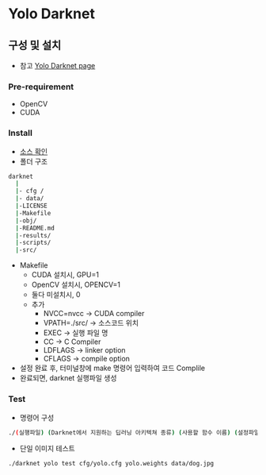 # Yolo Darknet

## 구성 및 설치
- 참고
[Yolo Darknet page](https://pjreddie.com/darknet/yolo/)


### Pre-requirement
- OpenCV
- CUDA

### Install
- [소스 확인](https://github.com/pjreddie/darknet)
- 폴더 구조
~~~sh
darknet
  |
  |- cfg /
  |- data/
  |-LICENSE
  |-Makefile
  |-obj/
  |-README.md
  |-results/
  |-scripts/ 
  |-src/
~~~
- Makefile
	- CUDA 설치시, GPU=1
	- OpenCV 설치시, OPENCV=1
	- 둘다 미설치시, 0
	- 추가
		- NVCC=nvcc          -> CUDA compiler
		- VPATH=./src/       -> 소스코드 위치
		- EXEC               -> 실행 파일 명
		- CC                 -> C Compiler
		- LDFLAGS            -> linker option
		- CFLAGS             -> compile option
- 설정 완료 후, 터미널창에 make 명령어 입력하여 코드 Complile
- 완료되면, darknet 실행파일 생성

### Test

- 명령어 구성
~~~sh
./(실행파일) (Darknet에서 지원하는 딥러닝 아키텍쳐 종류) (사용할 함수 이름) (설정파일) (가중치 파일, weights) (추가옵션)
~~~

- 단일 이미지 테스트
~~~sh
./darknet yolo test cfg/yolo.cfg yolo.weights data/dog.jpg
~~~


















